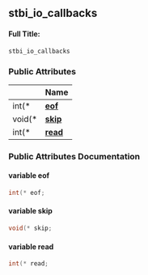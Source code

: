 

## stbi_io_callbacks

#### Full Title:
```
stbi_io_callbacks
```

















### Public Attributes

|                | Name           |
| -------------- | -------------- |
| int(* | **[eof](Classes/structstbi__io__callbacks.md#variable-eof)**  |
| void(* | **[skip](Classes/structstbi__io__callbacks.md#variable-skip)**  |
| int(* | **[read](Classes/structstbi__io__callbacks.md#variable-read)**  |













### Public Attributes Documentation

#### variable eof

```cpp
int(* eof;
```




























#### variable skip

```cpp
void(* skip;
```




























#### variable read

```cpp
int(* read;
```



































